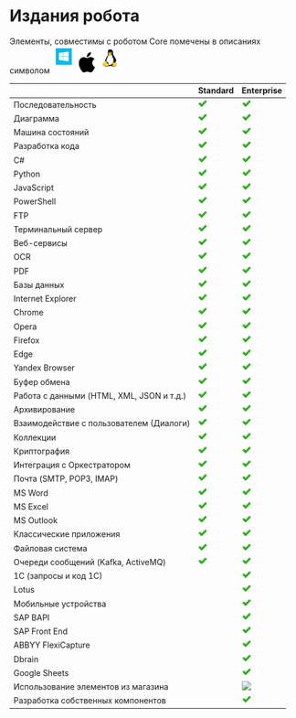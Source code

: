 # Издания робота

Элементы, совместимы с роботом Core помечены в описаниях символом <img src="../../.gitbook/assets/image (100) (1) (1) (1) (1) (1) (18).png" alt="" data-size="line">

|                                           | Standard                                                                                | Enterprise                                                                                                                                                                                                         |
| ----------------------------------------- | --------------------------------------------------------------------------------------- | ------------------------------------------------------------------------------------------------------------------------------------------------------------------------------------------------------------------ |
| Последовательность                        | <img src="../../.gitbook/assets/4 (1) (1) (2) (1) (2) (1).png" alt="" data-size="line"> | <img src="../../.gitbook/assets/4 (1) (1) (2) (1) (2) (1).png" alt="" data-size="line">                                                                                                                            |
| Диаграмма                                 | <img src="../../.gitbook/assets/4 (1) (1) (2) (1) (2) (1).png" alt="" data-size="line"> | <img src="../../.gitbook/assets/4 (1) (1) (2) (1) (2) (1).png" alt="" data-size="line">                                                                                                                            |
| Машина состояний                          | <img src="../../.gitbook/assets/4 (1) (1) (2) (1) (2) (1).png" alt="" data-size="line"> | <img src="../../.gitbook/assets/4 (1) (1) (2) (1) (2) (1).png" alt="" data-size="line">                                                                                                                            |
| Разработка кода                           | <img src="../../.gitbook/assets/4 (1) (1) (2) (1) (2) (1).png" alt="" data-size="line"> | <img src="../../.gitbook/assets/4 (1) (1) (2) (1) (2) (1).png" alt="" data-size="line">                                                                                                                            |
| C#                                        | <img src="../../.gitbook/assets/4 (1) (1) (2) (1) (2) (1).png" alt="" data-size="line"> | <img src="../../.gitbook/assets/4 (1) (1) (2) (1) (2) (1).png" alt="" data-size="line">                                                                                                                            |
| Python                                    | <img src="../../.gitbook/assets/4 (1) (1) (2) (1) (2) (1).png" alt="" data-size="line"> | <img src="../../.gitbook/assets/4 (1) (1) (2) (1) (2) (1).png" alt="" data-size="line">                                                                                                                            |
| JavaScript                                | <img src="../../.gitbook/assets/4 (1) (1) (2) (1) (2) (1).png" alt="" data-size="line"> | <img src="../../.gitbook/assets/4 (1) (1) (2) (1) (2) (1).png" alt="" data-size="line">                                                                                                                            |
| PowerShell                                | <img src="../../.gitbook/assets/4 (1) (1) (2) (1) (2) (1).png" alt="" data-size="line"> | <img src="../../.gitbook/assets/4 (1) (1) (2) (1) (2) (1).png" alt="" data-size="line">                                                                                                                            |
| FTP                                       | <img src="../../.gitbook/assets/4 (1) (1) (2) (1) (2) (1).png" alt="" data-size="line"> | <img src="../../.gitbook/assets/4 (1) (1) (2) (1) (2) (1).png" alt="" data-size="line">                                                                                                                            |
| Терминальный сервер                       | <img src="../../.gitbook/assets/4 (1) (1) (2) (1) (2) (1).png" alt="" data-size="line"> | <img src="../../.gitbook/assets/4 (1) (1) (2) (1) (2) (1).png" alt="" data-size="line">                                                                                                                            |
| Веб-сервисы                               | <img src="../../.gitbook/assets/4 (1) (1) (2) (1) (2) (1).png" alt="" data-size="line"> | <img src="../../.gitbook/assets/4 (1) (1) (2) (1) (2) (1).png" alt="" data-size="line">                                                                                                                            |
| OCR                                       | <img src="../../.gitbook/assets/4 (1) (1) (2) (1) (2) (1).png" alt="" data-size="line"> | <img src="../../.gitbook/assets/4 (1) (1) (2) (1) (2) (1).png" alt="" data-size="line">                                                                                                                            |
| PDF                                       | <img src="../../.gitbook/assets/4 (1) (1) (2) (1) (2) (1).png" alt="" data-size="line"> | <img src="../../.gitbook/assets/4 (1) (1) (2) (1) (2) (1).png" alt="" data-size="line">                                                                                                                            |
| Базы данных                               | <img src="../../.gitbook/assets/4 (1) (1) (2) (1) (2) (1).png" alt="" data-size="line"> | <img src="../../.gitbook/assets/4 (1) (1) (2) (1) (2) (1).png" alt="" data-size="line">                                                                                                                            |
| Internet Explorer                         | <img src="../../.gitbook/assets/4 (1) (1) (2) (1) (2) (1).png" alt="" data-size="line"> | <img src="../../.gitbook/assets/4 (1) (1) (2) (1) (2) (1).png" alt="" data-size="line">                                                                                                                            |
| Chrome                                    | <img src="../../.gitbook/assets/4 (1) (1) (2) (1) (2) (1).png" alt="" data-size="line"> | <img src="../../.gitbook/assets/4 (1) (1) (2) (1) (2) (1).png" alt="" data-size="line">                                                                                                                            |
| Opera                                     | <img src="../../.gitbook/assets/4 (1) (1) (2) (1) (2) (1).png" alt="" data-size="line"> | <img src="../../.gitbook/assets/4 (1) (1) (2) (1) (2) (1).png" alt="" data-size="line">                                                                                                                            |
| Firefox                                   | <img src="../../.gitbook/assets/4 (1) (1) (2) (1) (2) (1).png" alt="" data-size="line"> | <img src="../../.gitbook/assets/4 (1) (1) (2) (1) (2) (1).png" alt="" data-size="line">                                                                                                                            |
| Edge                                      | <img src="../../.gitbook/assets/4 (1) (1) (2) (1) (2) (1).png" alt="" data-size="line"> | <img src="../../.gitbook/assets/4 (1) (1) (2) (1) (2) (1).png" alt="" data-size="line">                                                                                                                            |
| Yandex Browser                            | <img src="../../.gitbook/assets/4 (1) (1) (2) (1) (2) (1).png" alt="" data-size="line"> | <img src="../../.gitbook/assets/4 (1) (1) (2) (1) (2) (1).png" alt="" data-size="line">                                                                                                                            |
| Буфер обмена                              | <img src="../../.gitbook/assets/4 (1) (1) (2) (1) (2) (1).png" alt="" data-size="line"> | <img src="../../.gitbook/assets/4 (1) (1) (2) (1) (2) (1).png" alt="" data-size="line">                                                                                                                            |
| Работа с данными (HTML, XML, JSON и т.д.) | <img src="../../.gitbook/assets/4 (1) (1) (2) (1) (2) (1).png" alt="" data-size="line"> | <img src="../../.gitbook/assets/4 (1) (1) (2) (1) (2) (1).png" alt="" data-size="line">                                                                                                                            |
| Архивирование                             | <img src="../../.gitbook/assets/4 (1) (1) (2) (1) (2) (1).png" alt="" data-size="line"> | <img src="../../.gitbook/assets/4 (1) (1) (2) (1) (2) (1).png" alt="" data-size="line">                                                                                                                            |
| Взаимодействие с пользователем (Диалоги)  | <img src="../../.gitbook/assets/4 (1) (1) (2) (1) (2) (1).png" alt="" data-size="line"> | <img src="../../.gitbook/assets/4 (1) (1) (2) (1) (2) (1).png" alt="" data-size="line">                                                                                                                            |
| Коллекции                                 | <img src="../../.gitbook/assets/4 (1) (1) (2) (1) (2) (1).png" alt="" data-size="line"> | <img src="../../.gitbook/assets/4 (1) (1) (2) (1) (2) (1).png" alt="" data-size="line">                                                                                                                            |
| Криптография                              | <img src="../../.gitbook/assets/4 (1) (1) (2) (1) (2) (1).png" alt="" data-size="line"> | <img src="../../.gitbook/assets/4 (1) (1) (2) (1) (2) (1).png" alt="" data-size="line">                                                                                                                            |
| Интеграция с Оркестратором                | <img src="../../.gitbook/assets/4 (1) (1) (2) (1) (2) (1).png" alt="" data-size="line"> | <img src="../../.gitbook/assets/4 (1) (1) (2) (1) (2) (1).png" alt="" data-size="line">                                                                                                                            |
| Почта (SMTP, POP3, IMAP)                  | <img src="../../.gitbook/assets/4 (1) (1) (2) (1) (2) (1).png" alt="" data-size="line"> | <img src="../../.gitbook/assets/4 (1) (1) (2) (1) (2) (1).png" alt="" data-size="line">                                                                                                                            |
| MS Word                                   | <img src="../../.gitbook/assets/4 (1) (1) (2) (1) (2) (1).png" alt="" data-size="line"> | <img src="../../.gitbook/assets/4 (1) (1) (2) (1) (2) (1).png" alt="" data-size="line">                                                                                                                            |
| MS Excel                                  | <img src="../../.gitbook/assets/4 (1) (1) (2) (1) (2) (1).png" alt="" data-size="line"> | <img src="../../.gitbook/assets/4 (1) (1) (2) (1) (2) (1).png" alt="" data-size="line">                                                                                                                            |
| MS Outlook                                | <img src="../../.gitbook/assets/4 (1) (1) (2) (1) (2) (1).png" alt="" data-size="line"> | <img src="../../.gitbook/assets/4 (1) (1) (2) (1) (2) (1).png" alt="" data-size="line">                                                                                                                            |
| Классические приложения                   | <img src="../../.gitbook/assets/4 (1) (1) (2) (1) (2) (1).png" alt="" data-size="line"> | <img src="../../.gitbook/assets/4 (1) (1) (2) (1) (2) (1).png" alt="" data-size="line">                                                                                                                            |
| Файловая система                          | <img src="../../.gitbook/assets/4 (1) (1) (2) (1) (2) (1).png" alt="" data-size="line"> | <img src="../../.gitbook/assets/4 (1) (1) (2) (1) (2) (1).png" alt="" data-size="line">                                                                                                                            |
| Очереди сообщений (Kafka, ActiveMQ)       | <img src="../../.gitbook/assets/4 (1) (1) (2) (1) (2) (1).png" alt="" data-size="line"> | <img src="../../.gitbook/assets/4 (1) (1) (2) (1) (2) (1).png" alt="" data-size="line">                                                                                                                            |
| 1С (запросы и код 1С)                     |                                                                                         | <img src="../../.gitbook/assets/4 (1) (1) (2) (1) (2) (1).png" alt="" data-size="line">                                                                                                                            |
| Lotus                                     |                                                                                         | <img src="../../.gitbook/assets/4 (1) (1) (2) (1) (2) (1).png" alt="" data-size="line">                                                                                                                            |
| Мобильные устройства                      |                                                                                         | <img src="../../.gitbook/assets/4 (1) (1) (2) (1) (2) (1).png" alt="" data-size="line">                                                                                                                            |
| SAP BAPI                                  |                                                                                         | <img src="../../.gitbook/assets/4 (1) (1) (2) (1) (2) (1).png" alt="" data-size="line">                                                                                                                            |
| SAP Front End                             |                                                                                         | <img src="../../.gitbook/assets/4 (1) (1) (2) (1) (2) (1).png" alt="" data-size="line">                                                                                                                            |
| ABBYY FlexiCapture                        |                                                                                         | <img src="../../.gitbook/assets/4 (1) (1) (2) (1) (2) (1).png" alt="" data-size="line">                                                                                                                            |
| Dbrain                                    |                                                                                         | <img src="../../.gitbook/assets/4 (1) (1) (2) (1) (2) (1).png" alt="" data-size="line">                                                                                                                            |
| Google Sheets                             |                                                                                         | <img src="../../.gitbook/assets/4 (1) (1) (2) (1) (2) (1).png" alt="" data-size="line">                                                                                                                            |
| Использование элементов из магазина       |                                                                                         | ​​![](https://files.gitbook.com/v0/b/gitbook-28427.appspot.com/o/assets%2F-M-L9CGkriEo1\_2PfJzA%2F-MNeVKQXwyWfwPzFdFLZ%2F-MNeVSR-Ihx1jZx\_lW4R%2Fcheck2.png?alt=media\&token=1ebcbb92-abf8-42f5-89e2-ba43238b6484) |
| Разработка собственных компонентов        |                                                                                         | <img src="../../.gitbook/assets/4 (1) (1) (2) (1) (2) (1).png" alt="" data-size="line">                                                                                                                            |
